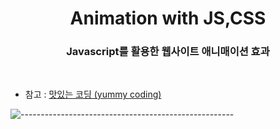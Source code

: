 <h1 align="center">Animation with JS,CSS</h1>
<h3 align="center">Javascript를 활용한 웹사이트 애니매이션 효과</h3>
<br />

- 참고 : [맛있는 코딩 (yummy coding)](https://www.youtube.com/channel/UCyIn03aZJHoBIddySz9NKOA/featured)
  <br />

![-----------------------------------------------------](https://raw.githubusercontent.com/andreasbm/readme/master/assets/lines/rainbow.png)
